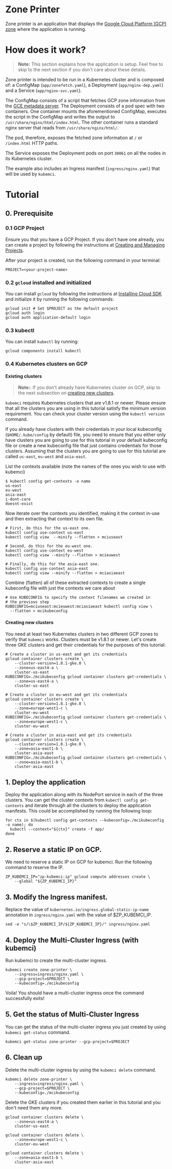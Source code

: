 # Zone Printer

Zone printer is an application that displays the
[Google Cloud Platform (GCP) zone](https://cloud.google.com/compute/docs/regions-zones/)
where the application is running. 

# How does it work?

> **Note:** This section explains how the application is setup. Feel free to skip to the next section if you don't care about these
details. 

Zone printer is intended to be run in a Kubernetes cluster and is
composed of: a ConfigMap (`app/zonefetch.yaml`), a Deployment
(`app/nginx-dep.yaml`) and a Service (`app/nginx-svc.yaml`).

The ConfigMap consists of a script that fetches GCP zone
information from the
[GCE metadata server](https://cloud.google.com/compute/docs/storing-retrieving-metadata). The Deployment consists of a pod
spec with two containers. One container mounts the aforementioned
ConfigMap, executes the script in the ConfigMap and writes the
output to `/usr/share/nginx/html/index.html`. The other container
runs a standard nginx server that reads from `/usr/share/nginx/html/`.

The pod, therefore, exposes the fetched zone information at
`/` or `/index.html` HTTP paths.

The Service exposes the Deployment pods on port `30061` on all the
nodes in its Kubernetes cluster.

The example also includes an Ingress manifest (`ingress/nginx.yaml`)
that will be used by `kubemci`.

# Tutorial

## 0. Prerequisite

### 0.1 GCP Project

Ensure you that you have a GCP Project. If you don't have one already,
you can create a project by following the instructions at
[Creating and Managing Projects](https://cloud.google.com/resource-manager/docs/creating-managing-projects).

After your project is created, run the following command in your
terminal:

```shell
PROJECT=<your-project-name>
```

### 0.2 `gcloud` installed and initialized

You can install `gcloud` by following the instructions at
[Installing Cloud SDK](https://cloud.google.com/sdk/downloads) and
initialize it by running the following commands:

```shell
gcloud init # Set $PROJECT as the default project
gcloud auth login
gcloud auth application-default login
```

### 0.3 kubectl

You can install `kubectl` by running:

```shell
gcloud components install kubectl
```

### 0.4 Kubernetes clusters on GCP

#### Existing clusters

> **Note:**: If you don't already have Kubernetes cluster on GCP,
skip to the next subsection on [creating new clusters](#creating-new-clusters).

`kubemci` requires Kubernetes clusters that are v1.8.1 or newer. Please
ensure that all the clusters you are using in this tutorial satisfy the
minimum version requirement. You can check your cluster version using
the `kubectl version` command.

If you already have clusters with their credentials in your local
kubeconfig (`$HOME/.kube/config` by default) file, you need to ensure
that you either only have clusters you are going to use for this
tutorial in your default kubeconfig file or create a new kubeconfig
file that just contains credentials for those clusters. Assuming that
the clusters you are going to use for this tutorial are called
`us-east`, `eu-west` and `asia-east`.

List the contexts available (note the names of the ones you wish to
use with kubemci)

```shell
$ kubectl config get-contexts -o name
us-east
eu-west
asia-east
i-dont-care
doesnt-exist
```

Now iterate over the contexts you identified, making it the context
in-use and then extracting that context to its own file.

```shell
# First, do this for the us-east one.
kubectl config use-context us-east
kubectl config view  --minify --flatten > mciuseast

# Second, do this for the eu-west one.
kubectl config use-context eu-west
kubectl config view --minify --flatten > mcieuwest

# Finally, do this for the asia-east one.
kubectl config use-context asia-east
kubectl config view --minify --flatten > mciasiaeast
```

Combine (flatten) all of these extracted contexts to create a
single kubeconfig file with just the contexts we care about

```shell
# Use KUBECONFIG to specify the context filenames we created in
# the previous step
KUBECONFIG=mciuseast:mcieuwest:mciasiaeast kubectl config view \
  --flatten > mcikubeconfig
```

#### Creating new clusters

You need at least two Kubernetes clusters in two different GCP zones
to verify that `kubemci` works. Clusters must be v1.8.1 or newer.
Let's create three GKE clusters and get their credentials for the
purposes of this tutorial:

```shell
# Create a cluster in us-east and get its credentials
gcloud container clusters create \
    --cluster-version=1.8.1-gke.0 \
    --zone=us-east4-a \
    cluster-us-east
KUBECONFIG=./mcikubeconfig gcloud container clusters get-credentials \
    --zone=us-east4-a \
    cluster-us-east

# Create a cluster in eu-west and get its credentials
gcloud container clusters create \
    --cluster-version=1.8.1-gke.0 \
    --zone=europe-west1-c \
    cluster-eu-west
KUBECONFIG=./mcikubeconfig gcloud container clusters get-credentials \
    --zone=europe-west1-c \
    cluster-eu-west

# Create a cluster in asia-east and get its credentials
gcloud container clusters create \
    --cluster-version=1.8.1-gke.0 \
    --zone=asia-east1-b \
    cluster-asia-east
KUBECONFIG=./mcikubeconfig gcloud container clusters get-credentials \
    --zone=asia-east1-b \
    cluster-asia-east
```

## 1. Deploy the application

Deploy the application along with its NodePort service in each of the
three clusters. You can get the cluster contexts from `kubectl config get-contexts` and iterate through all the clusters to deploy the
application manifests. This could be accomplished by running the
following loop:

```shell
for ctx in $(kubectl config get-contexts --kubeconfig=./mcikubeconfig -o name); do
  kubectl --context="${ctx}" create -f app/
done
```

## 2. Reserve a static IP on GCP.

We need to reserve a static IP on GCP for kubemci. Run the following
command to reserve the IP.

```shell
ZP_KUBEMCI_IP="zp-kubemci-ip" gcloud compute addresses create \
    --global "${ZP_KUBEMCI_IP}"
```

## 3. Modify the Ingress manifest.

Replace the value of `kubernetes.io/ingress.global-static-ip-name`
annotation in `ingress/nginx.yaml` with the value of $ZP_KUBEMCI_IP.

```shell
sed -e "s/\$ZP_KUBEMCI_IP/${ZP_KUBEMCI_IP}/" ingress/nginx.yaml
```

## 4. Deploy the Multi-Cluster Ingress (with kubemci)

Run kubemci to create the multi-cluster ingress.

```shell
kubemci create zone-printer \
    --ingress=ingress/nginx.yaml \
    --gcp-project=$PROJECT \
    --kubeconfig=./mcikubeconfig
```

Voila! You should have a multi-cluster ingress once the command
successfully exits!


## 5. Get the status of Multi-Cluster Ingress

You can get the status of the multi-cluster ingress you just created
by using `kubemci get-status` command.

```shell
kubemci get-status zone-printer --gcp-project=$PROJECT
```

## 6. Clean up

Delete the multi-cluster ingress by using the `kubemci delete` command.

```shell
kubemci delete zone-printer \
    --ingress=ingress/nginx.yaml \
    --gcp-project=$PROJECT \
    --kubeconfig=./mcikubeconfig
```

Delete the GKE clusters if you created them earlier in this tutorial
and you don't need them any more.

```shell
gcloud container clusters delete \
    --zone=us-east4-a \
    cluster-us-east

gcloud container clusters delete \
    --zone=europe-west1-c \
    cluster-eu-west

gcloud container clusters delete \
    --zone=asia-east1-b \
    cluster-asia-east
```
